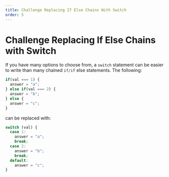 ```yaml
---
title: Challenge Replacing If Else Chains With Switch
order: 5
---
```

# Challenge Replacing If Else Chains with Switch

If you have many options to choose from, a `switch` statement can be easier to write than many chained `if/if` else statements. The following:

```javascript
if(val === 1) {
  answer = "a";
} else if(val === 2) {
  answer = "b";
} else {
  answer = "c";
}
```

can be replaced with:

```javascript
switch (val) {
  case 1:
    answer = "a";
    break;
  case 2:
    answer = "b";
    break;
  default:
    answer = "c";
}
```
